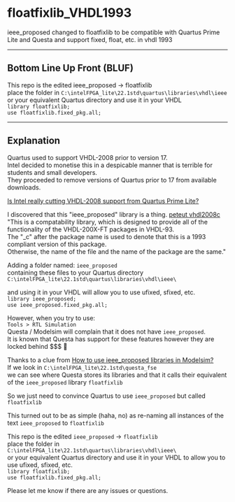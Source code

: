 # floatfixlib_VHDL1993

ieee_proposed changed to floatfixlib to be compatible with Quartus Prime Lite and Questa and support fixed, float, etc. in vhdl 1993
****
## Bottom Line Up Front (BLUF)


This repo is the edited ieee_proposed → floatfixlib  
place the folder in `C:\intelFPGA_lite\22.1std\quartus\libraries\vhdl\ieee`  
or your equivalent Quartus directory and use it in your VHDL  
`library floatfixlib;`  
`use floatfixlib.fixed_pkg.all;`  
****

## Explanation

Quartus used to support VHDL-2008 prior to version 17.  
Intel decided to monetise this in a despicable manner that is terrible for students and small developers.  
They proceeded to remove versions of Quartus prior to 17 from available downloads.

[Is Intel really cutting VHDL-2008 support from Quartus Prime Lite?](https://community.intel.com/t5/Intel-Quartus-Prime-Software/Is-Intel-really-cutting-VHDL-2008-support-from-Quartus-Prime/td-p/699141)


I discovered that this "ieee_proposed" library is a thing. [peteut vhdl2008c](https://github.com/peteut/vhdl2008c/tree/master)  
"This is a compatability library, which is designed to provide all of the functionality of the VHDL-200X-FT packages in VHDL-93.  
The "_c" after the package name is used to denote that this is a 1993 compliant version of this package.  
Otherwise, the name of the file and the name of the package are the same."

Adding a folder named: `ieee_proposed`  
containing these files to your Quartus directory  
`C:\intelFPGA_lite\22.1std\quartus\libraries\vhdl\ieee\`

and using it in your VHDL will allow you to use ufixed, sfixed, etc.  
`library ieee_proposed;`  
`use ieee_proposed.fixed_pkg.all;`  

However, when you try to use:  
`Tools > RTL Simulation`  
Questa / Modelsim will complain that it does not have `ieee_proposed`.  
It is known that Questa has support for these features however they are locked behind $$$ 😤  

Thanks to a clue from [How to use ieee_proposed libraries in Modelsim?](https://vhdlguru.blogspot.com/2017/10/how-to-use-ieeeproposed-libraries-in.html)  
If we look in `C:\intelFPGA_lite\22.1std\questa_fse`  
we can see where Questa stores its libraries and that it calls their equivalent of the `ieee_proposed` library `floatfixlib`  

So we just need to convince Quartus to use `ieee_proposed` but called `floatfixlib`  

This turned out to be as simple (haha, no) as re-naming all instances of the text `ieee_proposed` to `floatfixlib`  

This repo is the edited `ieee_proposed` → `floatfixlib`  
place the folder in `C:\intelFPGA_lite\22.1std\quartus\libraries\vhdl\ieee\`  
or your equivalent Quartus directory and use it in your VHDL to allow you to use ufixed, sfixed, etc.  
`library floatfixlib;`  
`use floatfixlib.fixed_pkg.all;`   

Please let me know if there are any issues or questions.  
